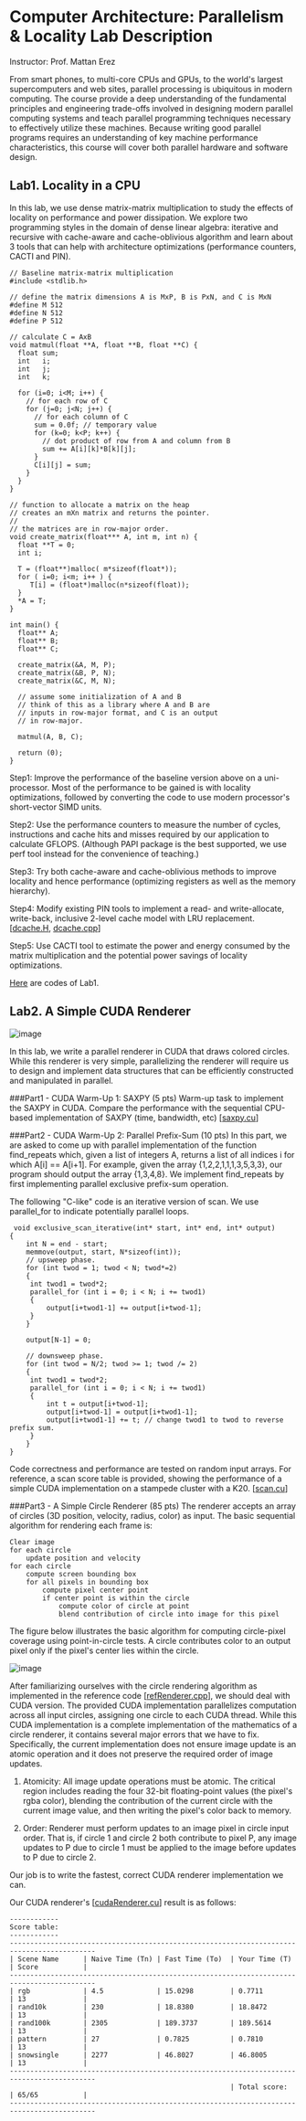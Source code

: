 Computer Architecture: Parallelism & Locality Lab Description
=============================================================
Instructor: Prof. Mattan Erez

From smart phones, to multi-core CPUs and GPUs, to the world's largest supercomputers and web sites, parallel processing is ubiquitous in modern computing. The course provide a deep understanding of the fundamental principles and engineering trade-offs involved in designing modern parallel computing systems and teach parallel programming techniques necessary to effectively utilize these machines. Because writing good parallel programs requires an understanding of key machine performance characteristics, this course will cover both parallel hardware and software design.

Lab1. Locality in a CPU
-----------------------
In this lab, we use dense matrix-matrix multiplication to study the effects of locality on performance and power dissipation. We explore two programming styles in the domain of dense linear algebra: iterative and recursive with cache-aware and cache-oblivious algorithm and learn about 3 tools that can help with architecture optimizations (performance counters, CACTI and PIN).
    
    // Baseline matrix-matrix multiplication
    #include <stdlib.h>
    
    // define the matrix dimensions A is MxP, B is PxN, and C is MxN
    #define M 512
    #define N 512
    #define P 512
    
    // calculate C = AxB
    void matmul(float **A, float **B, float **C) {
      float sum;
      int   i;
      int   j;
      int   k;
    
      for (i=0; i<M; i++) {
        // for each row of C
        for (j=0; j<N; j++) {
          // for each column of C
          sum = 0.0f; // temporary value
          for (k=0; k<P; k++) {
            // dot product of row from A and column from B
            sum += A[i][k]*B[k][j];
          }
          C[i][j] = sum;
        }
      }
    }
    
    // function to allocate a matrix on the heap
    // creates an mXn matrix and returns the pointer.
    //
    // the matrices are in row-major order.
    void create_matrix(float*** A, int m, int n) {
      float **T = 0;
      int i;
    
      T = (float**)malloc( m*sizeof(float*));
      for ( i=0; i<m; i++ ) {
         T[i] = (float*)malloc(n*sizeof(float));
      }
      *A = T;
    }
    
    int main() {
      float** A;
      float** B;
      float** C;
    
      create_matrix(&A, M, P);
      create_matrix(&B, P, N);
      create_matrix(&C, M, N);
    
      // assume some initialization of A and B
      // think of this as a library where A and B are
      // inputs in row-major format, and C is an output
      // in row-major.
    
      matmul(A, B, C);
    
      return (0);
    }

Step1: Improve the performance of the baseline version above on a uni-processor. Most of the performance to be gained is with locality optimizations, followed by converting the code to use modern processor's short-vector SIMD units. 

Step2: Use the performance counters to measure the number of cycles, instructions and cache hits and misses required by our application to calculate GFLOPS. (Although PAPI package is the best supported, we use perf tool instead for the convenience of teaching.) 

Step3: Try both cache-aware and cache-oblivious methods to improve locality and hence performance (optimizing registers as well as the memory hierarchy).

Step4: Modify existing PIN tools to implement a read- and write-allocate, write-back, inclusive 2-level cache model with LRU replacement. [[dcache.H](./lab1/dcache.H), [dcache.cpp](./lab1/dcache.cpp)]

Step5: Use CACTI tool to estimate the power and energy consumed by the matrix multiplication and the potential power savings of locality optimizations.

[Here](./lab1) are codes of Lab1.

Lab2.  A Simple CUDA Renderer
-----------------------------

![image](https://github.com/sparkfiresprairie/capl/blob/master/lab2/lab2.png)

In this lab, we write a parallel renderer in CUDA that draws colored circles. While this renderer is very simple, parallelizing the renderer will require us to design and implement data structures that can be efficiently constructed and manipulated in parallel.

###Part1 - CUDA Warm-Up 1: SAXPY (5 pts)
Warm-up task to implement the SAXPY in CUDA. Compare the performance with the sequential CPU-based implementation of SAXPY (time, bandwidth, etc) [[saxpy.cu](./lab2/saxpy/saxpy.cu)]

###Part2 - CUDA Warm-Up 2: Parallel Prefix-Sum (10 pts)
In this part, we are asked to come up with parallel implementation of the function find_repeats which, given a list of integers A, returns a list of all indices i for which A[i] == A[i+1]. For example, given the array {1,2,2,1,1,1,3,5,3,3}, our program should output the array {1,3,4,8}. We implement find_repeats by first implementing parallel exclusive prefix-sum operation. 

The following "C-like" code is an iterative version of scan. We use parallel_for to indicate potentially parallel loops.
 
     void exclusive_scan_iterative(int* start, int* end, int* output)
    {
        int N = end - start;
        memmove(output, start, N*sizeof(int));
        // upsweep phase.
        for (int twod = 1; twod < N; twod*=2)
        {
         int twod1 = twod*2;
         parallel_for (int i = 0; i < N; i += twod1)
         {
             output[i+twod1-1] += output[i+twod-1];
         }
        }
    
        output[N-1] = 0;
    
        // downsweep phase.
        for (int twod = N/2; twod >= 1; twod /= 2)
        {
         int twod1 = twod*2;
         parallel_for (int i = 0; i < N; i += twod1)
         {
             int t = output[i+twod-1];
             output[i+twod-1] = output[i+twod1-1];
             output[i+twod1-1] += t; // change twod1 to twod to reverse prefix sum.
         }
        }
    }
    
Code correctness and performance are tested on random input arrays. For reference, a scan score table is provided, showing the performance of a simple CUDA implementation on a stampede cluster with a K20. [[scan.cu](./lab2/scan/scan.cu)]

###Part3 - A Simple Circle Renderer (85 pts)
The renderer accepts an array of circles (3D position, velocity, radius, color) as input. The basic sequential algorithm for rendering each frame is:

    Clear image
    for each circle
        update position and velocity
    for each circle
        compute screen bounding box
        for all pixels in bounding box
            compute pixel center point
            if center point is within the circle
                compute color of circle at point
                blend contribution of circle into image for this pixel

The figure below illustrates the basic algorithm for computing circle-pixel coverage using point-in-circle tests. A circle contributes color to an output pixel only if the pixel's center lies within the circle.

![image](https://github.com/sparkfiresprairie/capl/blob/master/lab2/computing_contribution.png)

After familiarizing ourselves with the circle rendering algorithm as implemented in the reference code [[refRenderer.cpp](./lab2/render/refRenderer.cpp)], we should deal with CUDA version. The provided CUDA implementation parallelizes computation across all input circles, assigning one circle to each CUDA thread. While this CUDA implementation is a complete implementation of the mathematics of a circle renderer, it contains several major errors that we have to fix. Specifically, the current implementation does not ensure image update is an atomic operation and it does not preserve the required order of image updates.

1. Atomicity: All image update operations must be atomic. The critical region includes reading the four 32-bit floating-point values (the pixel's rgba color), blending the contribution of the current circle with the current image value, and then writing the pixel's color back to memory.

2. Order: Renderer must perform updates to an image pixel in circle input order. That is, if circle 1 and circle 2 both contribute to pixel P, any image updates to P due to circle 1 must be applied to the image before updates to P due to circle 2.

Our job is to write the fastest, correct CUDA renderer implementation we can. 

Our CUDA renderer's [[cudaRenderer.cu](./lab2/render/cudaRenderer.cu)] result is as follows:

    ------------
    Score table:
    ------------
    -------------------------------------------------------------------------------------------
    | Scene Name      | Naive Time (Tn) | Fast Time (To)  | Your Time (T)   | Score           |
    -------------------------------------------------------------------------------------------
    | rgb             | 4.5             | 15.0298         | 0.7711          | 13              |
    | rand10k         | 230             | 18.8380         | 18.8472         | 13              |
    | rand100k        | 2305            | 189.3737        | 189.5614        | 13              |
    | pattern         | 27              | 0.7825          | 0.7810          | 13              |
    | snowsingle      | 2277            | 46.8027         | 46.8005         | 13              |
    -------------------------------------------------------------------------------------------
                                                          | Total score:    | 65/65           |
    -------------------------------------------------------------------------------------------
